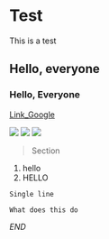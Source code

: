 # Test
This is a test

## Hello, everyone
### Hello, Everyone 

[Link_Google](https://www.google.com)

![](https://media0.giphy.com/media/mlCb3AjEE6N4Q/giphy.gif?cid=ecf05e47dof8q1qt1vhyz97s1a1zk2aswft7xj2vdf6rwjbf&rid=giphy.gif&ct=g)
![](https://images-ext-2.discordapp.net/external/WjFZDtvONeFvOSDw4Vzd5em7xDhc2JqdvBgVhZKU7fo/https/w0.peakpx.com/wallpaper/883/740/HD-wallpaper-naruto-hashirama-senju-thumbnail.jpg)
[![](https://t3.ftcdn.net/jpg/04/09/43/14/360_F_409431495_jz9qxW5CGyYnhLyup3gyC5mcv6cdJu9s.jpg)](https://stackoverflow.com/questions/61071158/add-image-with-link-in-githubs-readme-md)
> Section

1. hello 
2. HELLO

`Single line`

``` 
What does this do
```
*END*
